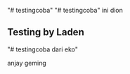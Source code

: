 "# testingcoba" 
"# testingcoba" 
ini dion
## Testing by Laden
"# testingcoba dari eko"

anjay geming
